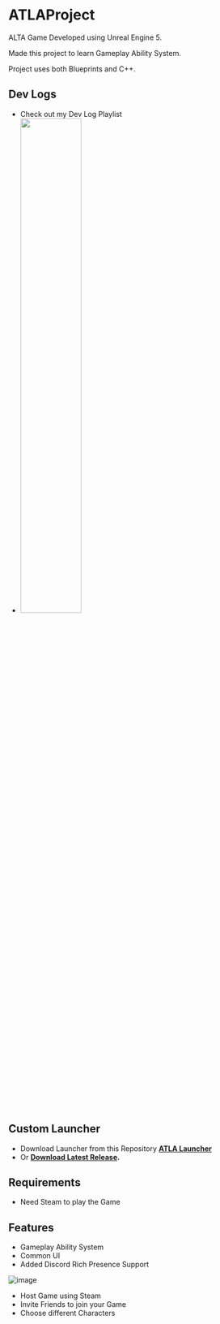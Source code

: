 # ATLAProject

ALTA Game Developed using Unreal Engine 5.

Made this project to learn Gameplay Ability System. 

Project uses both Blueprints and C++.

## Dev Logs

- Check out my Dev Log Playlist
- [<img src="https://img.youtube.com/vi/tFgRF36d_n8/hqdefault.jpg" width="50%">](https://youtube.com/playlist?list=PLmmGWIbAepg9lgQNS499USSuHANbpgLUZ&si=0BCUuI2Y1xEicAJ- "View Video on Youtube")

## Custom Launcher

- Download Launcher from this Repository **[ATLA Launcher](https://github.com/JeffrinHarris/ATLA-launcher)**
- Or **[Download Latest Release](https://github.com/Giridharaprasath/ATLA-UnrealEngine5/releases).**

## Requirements

- Need Steam to play the Game

## Features

- Gameplay Ability System
- Common UI
- Added Discord Rich Presence Support
  
![image](https://github.com/Giridharaprasath/ATLA-UnrealEngine5/assets/83279100/565e50e7-d44b-4307-8f54-9a160fd12063)

- Host Game using Steam
- Invite Friends to join your Game
- Choose different Characters
